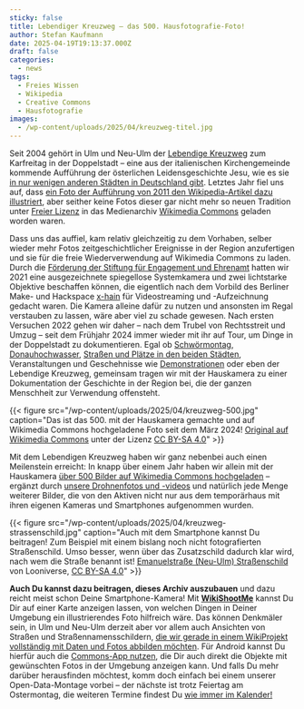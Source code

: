 ```yaml
---
sticky: false
title: Lebendiger Kreuzweg – das 500. Hausfotografie-Foto!
author: Stefan Kaufmann
date: 2025-04-19T19:13:37.000Z
draft: false
categories:
  - news
tags:
  - Freies Wissen
  - Wikipedia
  - Creative Commons
  - Hausfotografie
images: 
  - /wp-content/uploads/2025/04/kreuzweg-titel.jpg
---
```


Seit 2004 gehört in Ulm und Neu-Ulm der [Lebendige Kreuzweg](https://kreuzweg-ulm.de/) zum Karfreitag in der Doppelstadt – eine aus der italienischen Kirchengemeinde kommende Aufführung der österlichen Leidensgeschichte Jesu, wie es sie [in nur wenigen anderen Städten in Deutschland gibt](https://de.wikipedia.org/wiki/Kreuzweg#Neue_Formen_des_Kreuzweges).
Letztes Jahr fiel uns auf, dass [ein Foto der Aufführung von 2011 den Wikipedia-Artikel dazu illustriert](https://de.wikipedia.org/wiki/Datei:Ulm_Neu-Ulm_Lebendiger_Kreuzweg_2011_Bild_11.JPG), aber seither keine Fotos dieser gar nicht mehr so neuen Tradition unter [Freier Lizenz](https://de.wikipedia.org/wiki/Freie_Lizenz) in das Medienarchiv [Wikimedia Commons](https://commons.wikimedia.org/) geladen worden waren.

Dass uns das auffiel, kam relativ gleichzeitig zu dem Vorhaben, selber wieder mehr Fotos zeitgeschichtlicher Ereignisse in der Region anzufertigen und sie für die freie Wiederverwendung auf Wikimedia Commons zu laden.
Durch die [Förderung der Stiftung für Engagement und Ehrenamt](/förderung-der-deutschen-stiftung-für-engagement-und-ehrenamt-dsee/) hatten wir 2021 eine ausgezeichnete spiegellose Systemkamera und zwei lichtstarke Objektive beschaffen können, die eigentlich nach dem Vorbild des Berliner Make- und Hackspace [x-hain](https://x-hain.de/) für Videostreaming und -Aufzeichnung gedacht waren.
Die Kamera alleine dafür zu nutzen und ansonsten im Regal verstauben zu lassen, wäre aber viel zu schade gewesen.
Nach ersten Versuchen 2022 gehen wir daher – nach dem Trubel von Rechtsstreit und Umzug – seit dem Frühjahr 2024 immer wieder mit ihr auf Tour, um Dinge in der Doppelstadt zu dokumentieren.
Egal ob [Schwörmontag](/freie-bilder-vom-schwoermontag/), [Donauhochwasser](/katastrophenalarm-und-hausmeisterei-monatsbericht-juni-2024/), [Straßen und Plätze in den beiden Städten](https://commons.wikimedia.org/wiki/File:2024-10_Friedrich-Herdegen-Weg_(Neu-Ulm)_P1035709.jpg), Veranstaltungen und Geschehnisse wie [Demonstrationen](https://commons.wikimedia.org/wiki/Category:Demo_Nie_Wieder_Ist_Jetzt_Ulm_02.02.2025) oder eben der Lebendige Kreuzweg, gemeinsam tragen wir mit der Hauskamera zu einer Dokumentation der Geschichte in der Region bei, die der ganzen Menschheit zur Verwendung offensteht.

{{< figure src="/wp-content/uploads/2025/04/kreuzweg-500.jpg" caption="Das ist das 500. mit der Hauskamera gemachte und auf Wikimedia Commons hochgeladene Foto seit dem März 2024! [Original auf Wikimedia Commons](https://commons.wikimedia.org/wiki/File:2025_Lebendiger_Kreuzweg_Ulm_Neu-Ulm_P1047603.jpg) unter der Lizenz [CC BY-SA 4.0](https://creativecommons.org/licenses/by-sa/4.0/deed.de)" >}}

Mit dem Lebendigen Kreuzweg haben wir ganz nebenbei auch einen Meilenstein erreicht: In knapp über einem Jahr haben wir allein mit der Hauskamera [über 500 Bilder auf Wikimedia Commons hochgeladen](https://commons.wikimedia.org/wiki/Category:Hausfotografie_tempor%C3%A4rhaus) – ergänzt durch [unsere Drohnenfotos und -videos](https://commons.wikimedia.org/wiki/Category:Drohnenfotografie_tempor%C3%A4rhaus) und natürlich jede Menge weiterer Bilder, die von den Aktiven nicht nur aus dem temporärhaus mit ihren eigenen Kameras und Smartphones aufgenommen wurden.

{{< figure src="/wp-content/uploads/2025/04/kreuzweg-strassenschild.jpg" caption="Auch mit dem Smartphone kannst Du beitragen! Zum Beispiel mit einem bislang noch nicht fotografierten Straßenschild. Umso besser, wenn über das Zusatzschild dadurch klar wird, nach wem die Straße benannt ist! [Emanuelstraße (Neu-Ulm) Straßenschild](https://commons.wikimedia.org/wiki/File:Emanuelstraße_(Neu-Ulm)_Straßenschild.jpg) von Looniverse, [CC BY-SA 4.0](https://creativecommons.org/licenses/by-sa/4.0/legalcode)" >}}

**Auch Du kannst dazu beitragen, dieses Archiv auszubauen** und dazu reicht meist schon Deine Smartphone-Kamera!
Mit [**WikiShootMe**](https://wikishootme.toolforge.org/) kannst Du Dir auf einer Karte anzeigen lassen, von welchen Dingen in Deiner Umgebung ein illustrierendes Foto hilfreich wäre.
Das können Denkmäler sein, in Ulm und Neu-Ulm derzeit aber vor allem auch Ansichten von Straßen und Straßennamensschildern, [die wir gerade in einem WikiProjekt vollständig mit Daten und Fotos abbilden möchten](https://www.wikidata.org/wiki/Wikidata:WikiProject_tempor%C3%A4rhaus/wikidata_completes_streets_in_Ulm_and_Neu-Ulm).
Für Android kannst Du hierfür auch die [Commons-App nutzen](https://commons.wikimedia.org/wiki/Commons:Mobile_app/de), die Dir auch direkt die Objekte mit gewünschten Fotos in der Umgebung anzeigen kann.
Und falls Du mehr darüber herausfinden möchtest, komm doch einfach bei einem unserer Open-Data-Montage vorbei – der nächste ist trotz Feiertag am Ostermontag, die weiteren Termine findest Du [wie immer im Kalender!](/termine-und-oeffnungszeiten/)
